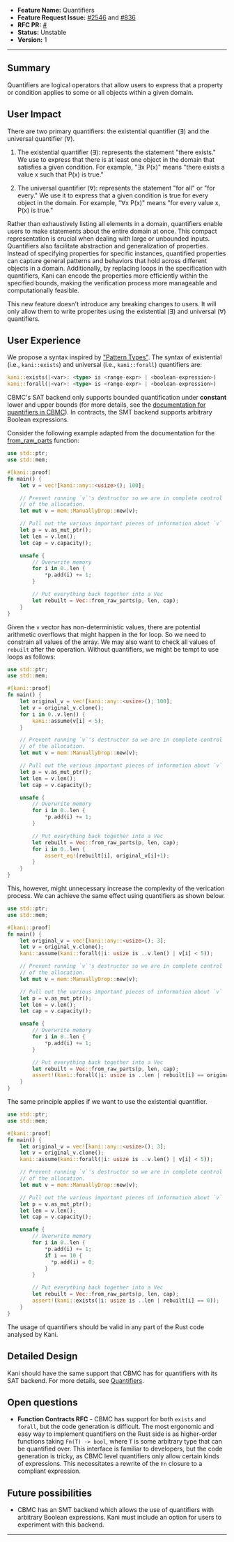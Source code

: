 - **Feature Name:** Quantifiers
- **Feature Request Issue:** [#2546](https://github.com/model-checking/kani/issues/2546) and [#836](https://github.com/model-checking/kani/issues/836)
- **RFC PR:** [#](https://github.com/model-checking/kani/pull/)
- **Status:** Unstable
- **Version:** 1

-------------------

## Summary

Quantifiers are logical operators that allow users to express that a property or condition applies to some or all objects within a given domain.

## User Impact

There are two primary quantifiers: the existential quantifier (∃) and the universal quantifier (∀).

1. The existential quantifier (∃): represents the statement "there exists." We use to express that there is at least one object in the domain that satisfies a given condition. For example, "∃x P(x)" means "there exists a value x such that P(x) is true."

2. The universal quantifier (∀): represents the statement "for all" or "for every." We use it to express that a given condition is true for every object in the domain. For example, "∀x P(x)" means "for every value x, P(x) is true."

Rather than exhaustively listing all elements in a domain, quantifiers enable users to make statements about the entire domain at once. This compact representation is crucial when dealing with large or unbounded inputs. Quantifiers also facilitate abstraction and generalization of properties. Instead of specifying properties for specific instances, quantified properties can capture general patterns and behaviors that hold across different objects in a domain. Additionally, by replacing loops in the specification with quantifiers, Kani can encode the properties more efficiently within the specified bounds, making the verification process more manageable and computationally feasible.

This new feature doesn't introduce any breaking changes to users. It will only allow them to write properites using the existential (∃) and universal (∀) quantifiers.

## User Experience

We propose a syntax inspired by ["Pattern Types"](https://github.com/rust-lang/rust/pull/120131). The syntax of existential (i.e., `kani::exists`) and universal (i.e., `kani::forall`) quantifiers are:

```rust
kani::exists(|<var>: <type> is <range-expr> | <boolean-expression>)
kani::forall(|<var>: <type> is <range-expr> | <boolean-expression>)
```

CBMC's SAT backend only supports bounded quantification under **constant** lower and upper bounds (for more details, see the [documentation for quantifiers in CBMC](https://diffblue.github.io/cbmc/contracts-quantifiers.html)). In contracts, the SMT backend supports arbitrary Boolean expressions.

Consider the following example adapted from the documentation for the [from_raw_parts](https://doc.rust-lang.org/std/vec/struct.Vec.html#method.from_raw_parts) function:

```rust
use std::ptr;
use std::mem;

#[kani::proof]
fn main() {
    let v = vec![kani::any::<usize>(); 100];

    // Prevent running `v`'s destructor so we are in complete control
    // of the allocation.
    let mut v = mem::ManuallyDrop::new(v);

    // Pull out the various important pieces of information about `v`
    let p = v.as_mut_ptr();
    let len = v.len();
    let cap = v.capacity();

    unsafe {
        // Overwrite memory
        for i in 0..len {
            *p.add(i) += 1;
        }

        // Put everything back together into a Vec
        let rebuilt = Vec::from_raw_parts(p, len, cap);
    }
}
```

Given the `v` vector has non-deterministic values, there are potential arithmetic overflows that might happen in the for loop. So we need to constrain all values of the array. We may also want to check all values of `rebuilt` after the operation. Without quantifiers, we might be tempt to use loops as follows:

```rust
use std::ptr;
use std::mem;

#[kani::proof]
fn main() {
    let original_v = vec![kani::any::<usize>(); 100];
    let v = original_v.clone();
    for i in 0..v.len() {
        kani::assume(v[i] < 5);
    }

    // Prevent running `v`'s destructor so we are in complete control
    // of the allocation.
    let mut v = mem::ManuallyDrop::new(v);

    // Pull out the various important pieces of information about `v`
    let p = v.as_mut_ptr();
    let len = v.len();
    let cap = v.capacity();

    unsafe {
        // Overwrite memory
        for i in 0..len {
            *p.add(i) += 1;
        }

        // Put everything back together into a Vec
        let rebuilt = Vec::from_raw_parts(p, len, cap);
        for i in 0..len {
            assert_eq!(rebuilt[i], original_v[i]+1);
        }
    }
}
```

This, however, might unnecessary increase the complexity of the verication process. We can achieve the same effect using quantifiers as shown below.

```rust
use std::ptr;
use std::mem;

#[kani::proof]
fn main() {
    let original_v = vec![kani::any::<usize>(); 3];
    let v = original_v.clone();
    kani::assume(kani::forall(|i: usize is ..v.len() | v[i] < 5));

    // Prevent running `v`'s destructor so we are in complete control
    // of the allocation.
    let mut v = mem::ManuallyDrop::new(v);

    // Pull out the various important pieces of information about `v`
    let p = v.as_mut_ptr();
    let len = v.len();
    let cap = v.capacity();

    unsafe {
        // Overwrite memory
        for i in 0..len {
            *p.add(i) += 1;
        }

        // Put everything back together into a Vec
        let rebuilt = Vec::from_raw_parts(p, len, cap);
        assert!(kani::forall(|i: usize is ..len | rebuilt[i] == original_v[i]+1));
    }
}
```

The same principle applies if we want to use the existential quantifier.

```rust
use std::ptr;
use std::mem;

#[kani::proof]
fn main() {
    let original_v = vec![kani::any::<usize>(); 3];
    let v = original_v.clone();
    kani::assume(kani::forall(|i: usize is ..v.len() | v[i] < 5));

    // Prevent running `v`'s destructor so we are in complete control
    // of the allocation.
    let mut v = mem::ManuallyDrop::new(v);

    // Pull out the various important pieces of information about `v`
    let p = v.as_mut_ptr();
    let len = v.len();
    let cap = v.capacity();

    unsafe {
        // Overwrite memory
        for i in 0..len {
            *p.add(i) += 1;
            if i == 10 {
              *p.add(i) = 0;
            }
        }

        // Put everything back together into a Vec
        let rebuilt = Vec::from_raw_parts(p, len, cap);
        assert!(kani::exists(|i: usize is ..len | rebuilt[i] == 0));
    }
}
```

The usage of quantifiers should be valid in any part of the Rust code analysed by Kani.

## Detailed Design

<!-- For the implementors or the hackers -->

Kani should have the same support that CBMC has for quantifiers with its SAT backend. For more details, see [Quantifiers](https://github.com/diffblue/cbmc/blob/0a69a64e4481473d62496f9975730d24f194884a/doc/cprover-manual/contracts-quantifiers.md).


## Open questions

<!-- For Developers -->
- **Function Contracts RFC** - CBMC has support for both `exists` and `forall`, but the
  code generation is difficult. The most ergonomic and easy way to implement
  quantifiers on the Rust side is as higher-order functions taking `Fn(T) ->
  bool`, where `T` is some arbitrary type that can be quantified over. This
  interface is familiar to developers, but the code generation is tricky, as
  CBMC level quantifiers only allow certain kinds of expressions. This
  necessitates a rewrite of the `Fn` closure to a compliant expression.


## Future possibilities

<!-- For Developers -->
- CBMC has an SMT backend which allows the use of quantifiers with arbitrary Boolean expressions. Kani must include an option for users to experiment with this backend.

---
